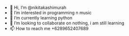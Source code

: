 - 👋 Hi, I’m @nikitakashimurah
- 👀 I’m interested in programming n music
- 🌱 I’m currently learning python
- 💞️ I’m looking to collaborate on nothing, i am still learning
- 📫 How to reach me +6289652407689

<!---
nikitakashimurah/nikitakashimurah is a ✨ special ✨ repository because its `README.md` (this file) appears on your GitHub profile.
You can click the Preview link to take a look at your changes.
--->
